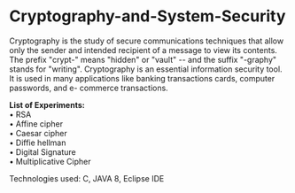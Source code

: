 # Cryptography-and-System-Security

Cryptography is the study of secure communications techniques that allow only the sender and intended recipient of a message to view its contents. The prefix "crypt-" means "hidden" or "vault" -- and the suffix "-graphy" stands for "writing". Cryptography is an essential information security tool. It is used in many applications like banking transactions cards, computer passwords, and e- commerce transactions.

**List of Experiments:**<br/>
•	RSA<br/>
•	Affine cipher<br/>
•	Caesar cipher<br/>
•	Diffie hellman <br/>
•	Digital Signature<br/>
•	Multiplicative Cipher<br/>

Technologies used: C, JAVA 8, Eclipse IDE
